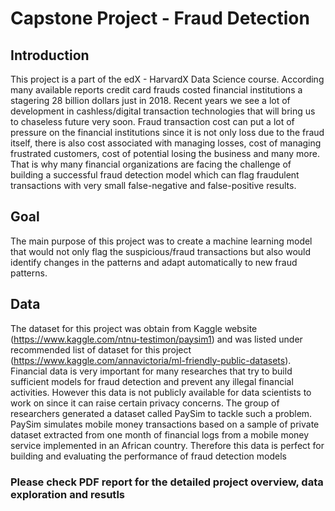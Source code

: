 # Capstone Project - Fraud Detection

## Introduction

This project is a part of the edX - HarvardX Data Science course. According many available reports credit card frauds costed financial institutions a stagering 28 billion dollars just in 2018. Recent years we see a lot of development in cashless/digital transaction technologies that will bring us to chaseless future very soon. Fraud transaction cost can put a lot of pressure on the financial institutions since it is not only loss due to the fraud itself, there is also cost associated with managing losses, cost of managing frustrated customers, cost of potential losing the business and many more. That is why many financial organizations are facing the challenge of building a successful fraud detection model which can flag fraudulent transactions with very small false-negative and false-positive results.

## Goal

The main purpose of this project was to create a machine learning model that would not only flag the suspicious/fraud transactions but also would identify changes in the patterns and adapt automatically to new fraud patterns.

## Data

The dataset for this project was obtain from Kaggle website (https://www.kaggle.com/ntnu-testimon/paysim1) and was listed under recommended list of dataset for this project (https://www.kaggle.com/annavictoria/ml-friendly-public-datasets). Financial data is very important for many researches that try to build sufficient models for fraud detection and prevent any illegal financial activities. However this data is not publicly available for data scientists to work on since it can raise certain privacy concerns. The group of researchers generated a dataset called PaySim to tackle such a problem. PaySim simulates mobile money transactions based on a sample of private dataset extracted from one month of financial logs from a mobile money service implemented in an African country. Therefore this data is perfect for building and evaluating the performance of fraud detection models

### Please check PDF report for the detailed project overview, data exploration and resutls
